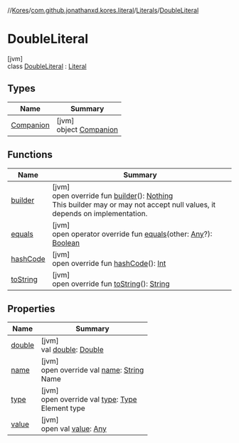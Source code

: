 //[Kores](../../../../index.md)/[com.github.jonathanxd.kores.literal](../../index.md)/[Literals](../index.md)/[DoubleLiteral](index.md)

# DoubleLiteral

[jvm]\
class [DoubleLiteral](index.md) : [Literal](../../-literal/index.md)

## Types

| Name | Summary |
|---|---|
| [Companion](-companion/index.md) | [jvm]<br>object [Companion](-companion/index.md) |

## Functions

| Name | Summary |
|---|---|
| [builder](../../-literal/builder.md) | [jvm]<br>open override fun [builder](../../-literal/builder.md)(): [Nothing](https://kotlinlang.org/api/latest/jvm/stdlib/kotlin/-nothing/index.html)<br>This builder may or may not accept null values, it depends on implementation. |
| [equals](../../-literal/equals.md) | [jvm]<br>open operator override fun [equals](../../-literal/equals.md)(other: [Any](https://kotlinlang.org/api/latest/jvm/stdlib/kotlin/-any/index.html)?): [Boolean](https://kotlinlang.org/api/latest/jvm/stdlib/kotlin/-boolean/index.html) |
| [hashCode](../../-literal/hash-code.md) | [jvm]<br>open override fun [hashCode](../../-literal/hash-code.md)(): [Int](https://kotlinlang.org/api/latest/jvm/stdlib/kotlin/-int/index.html) |
| [toString](../../-literal/to-string.md) | [jvm]<br>open override fun [toString](../../-literal/to-string.md)(): [String](https://kotlinlang.org/api/latest/jvm/stdlib/kotlin/-string/index.html) |

## Properties

| Name | Summary |
|---|---|
| [double](double.md) | [jvm]<br>val [double](double.md): [Double](https://kotlinlang.org/api/latest/jvm/stdlib/kotlin/-double/index.html) |
| [name](name.md) | [jvm]<br>open override val [name](name.md): [String](https://kotlinlang.org/api/latest/jvm/stdlib/kotlin/-string/index.html)<br>Name |
| [type](type.md) | [jvm]<br>open override val [type](type.md): [Type](https://docs.oracle.com/javase/8/docs/api/java/lang/reflect/Type.html)<br>Element type |
| [value](index.md#37700682%2FProperties%2F-1216412040) | [jvm]<br>open val [value](index.md#37700682%2FProperties%2F-1216412040): [Any](https://kotlinlang.org/api/latest/jvm/stdlib/kotlin/-any/index.html) |
